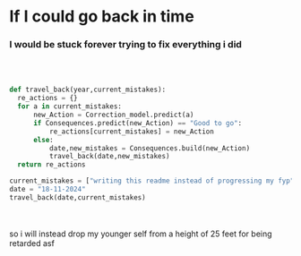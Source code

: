 # If I could go back in time

### I would be stuck forever trying to fix everything i did
<br>
<br>

```python
def travel_back(year,current_mistakes):
  re_actions = {}
  for a in current_mistakes:
      new_Action = Correction_model.predict(a)
      if Consequences.predict(new_Action) == "Good to go":
          re_actions[current_mistakes] = new_Action
      else:
          date,new_mistakes = Consequences.build(new_Action)
          travel_back(date,new_mistakes)
  return re_actions

current_mistakes = ["writing this readme instead of progressing my fyp",]
date = "18-11-2024"
travel_back(date,current_mistakes)
```

<br>
<br>
so i will instead drop my younger self from a height of 25 feet for being retarded asf

